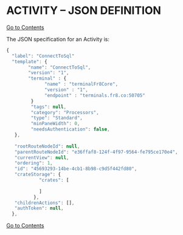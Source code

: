 # ACTIVITY – JSON DEFINITION
[Go to Contents](https://github.com/Fr8org/Fr8Core/blob/master/Docs/Home.md)  

The JSON specification for an Activity is:
```javascript
{
  "label": "ConnectToSql"
  "template": {
        "name": "ConnectToSql",
        "version": "1",
        "terminal" : {
              "name" : "terminalFr8Core",
              "version" : "1",
              "endpoint" : "terminals.fr8.co:50705"
         }
         "tags": null,
         "category": "Processors",
         "type": "Standard",
         "minPaneWidth": 0,
         "needsAuthentication": false,
   },
 
   "rootRouteNodeId": null,
   "parentRouteNodeId": "e36ffaf8-124f-4f97-9564-fe795ce170e4",
   "currentView": null,
   "ordering": 1,
   "id": "45693293-14be-4cb1-8b98-c9d5f442fd80",
   "crateStorage": {
            "crates": [
              
            ]
          },
   "childrenActions": [],    
   "authToken": null,
  },
  ```
  
  [Go to Contents](https://github.com/Fr8org/Fr8Core/blob/master/Docs/Home.md)  
